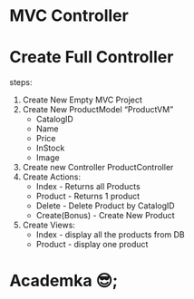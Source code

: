 ﻿# MVC Controller

# Create Full Controller

steps:
1) Create New Empty MVC Project
2) Create New ProductModel “ProductVM”
    * CatalogID
    * Name
    * Price
    * InStock
    * Image
3) Create new Controller ProductController
4) Create Actions:
    * Index - Returns all Products			
    * Product - Returns 1 product
    * Delete - Delete Product by CatalogID
    * Create(Bonus) - Create New Product
5) Create Views:
    * Index - display all the products from DB 
    * Product - display one product

# Academka 😎;